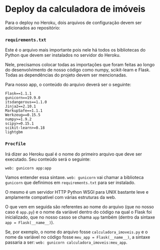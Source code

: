 # Deploy da calculadora de imóveis

Para o deploy no Heroku, dois arquivos de configuração devem ser adicionados ao repositório:

### `requirements.txt`

Este é o arquivo mais importante pois nele há todos os bibliotecas do Python que devem ser instalados no servidor do Heroku. 

Nele, precisamos colocar todas as importações que foram feitas ao longo do desenvolvimento de nosso código como numpy, scikit-learn e Flask.
Todas as dependências do projeto devem ser mencionadas. 

Para nosso app, o conteúdo do arquivo deverá ser o seguinte:
```
Flask==1.1.1
gunicorn==19.9.0
itsdangerous==1.1.0
Jinja2==2.10.1
MarkupSafe==1.1.1
Werkzeug==0.15.5
numpy>=1.9.2
scipy>=0.15.1
scikit-learn>=0.18
lightgbm
```

### `Procfile`
Irá dizer ao Heroku qual é o nome do primeiro arquivo que deve ser executado. Seu conteúdo será o seguinte:
```
web: gunicorn app:app
```
Vamos entender essa sintaxe. `web: gunicorn` vai chamar a biblioteca `gunicorn` que definimos em `requirements.txt` para ser instalado. 

O mesmo é um servidor HTTP Python WSGI para UNIX bastante leve e amplamente compatível com várias estruturas da web. 

O que vem em seguida são referentes ao nome do arquivo (que no nosso caso é `app.py`) e o nome da variável dentro do código na qual o Flask foi inicializado, que no nosso casso se chama `app` também (dentro da sintaxe `app = Flask(__name__)`). 

Se, por exemplo, o nome do arquivo fosse `calculadora_imoveis.py` e o nome da variável no código fosse `meu_app = Flask(__name__)`, a sintaxe passaria a ser: `web: gunicorn calculadora_imoveis:meu_app`.
